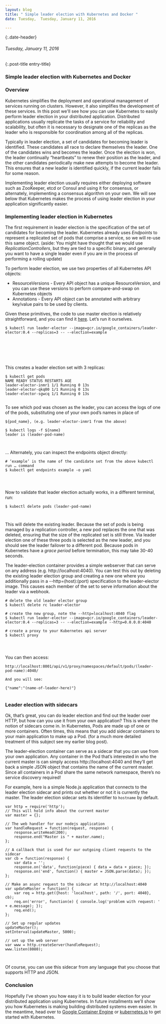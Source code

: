 ```yaml
---
layout: blog
title: " Simple leader election with Kubernetes and Docker " 
date: Tuesday,  Tuesday, January 11, 2016 

---
```

{:.date-header}
###### Tuesday, January 11, 2016 

{:.post-title entry-title}
### Simple leader election with Kubernetes and Docker 

### Overview&nbsp;
  
Kubernetes simplifies the deployment and operational management of services running on clusters. However, it also simplifies the development of these services. In this post we'll see how you can use Kubernetes to easily perform leader election in your distributed application. Distributed applications usually replicate the tasks of a service for reliability and scalability, but often it is necessary to designate one of the replicas as the leader who is responsible for coordination among all of the replicas.  
  
Typically in leader election, a set of candidates for becoming leader is identified. These candidates all race to declare themselves the leader. One of the candidates wins and becomes the leader. Once the election is won, the leader continually “heartbeats” to renew their position as the leader, and the other candidates periodically make new attempts to become the leader. This ensures that a new leader is identified quickly, if the current leader fails for some reason.  
  
Implementing leader election usually requires either deploying software such as ZooKeeper, etcd or Consul and using it for consensus, or alternately, implementing a consensus algorithm on your own. We will see below that Kubernetes makes the process of using leader election in your application significantly easier.  
  

### 

### Implementing leader election in Kubernetes&nbsp;
  
The first requirement in leader election is the specification of the set of candidates for becoming the leader. Kubernetes already uses _Endpoints_ to represent a replicated set of pods that comprise a service, so we will re-use this same object. (aside: You might have thought that we would use _ReplicationControllers_, but they are tied to a specific binary, and generally you want to have a single leader even if you are in the process of performing a rolling update)  
  
To perform leader election, we use two properties of all Kubernetes API objects:  
  

- ResourceVersions - Every API object has a unique ResourceVersion, and you can use these versions to perform compare-and-swap on Kubernetes objects&nbsp;
- Annotations - Every API object can be annotated with arbitrary key/value pairs to be used by clients.&nbsp;
  
Given these primitives, the code to use master election is relatively straightforward, and you can find it [here](https://github.com/kubernetes/contrib/pull/353). Let’s run it ourselves.  
  

```
$ kubectl run leader-elector --image=gcr.io/google_containers/leader-elector:0.4 --replicas=3 -- --election=example
```

```

```

```

```

```

```

```

```

```

```

```

```
This creates a leader election set with 3 replicas:  
  

```
$ kubectl get pods
NAME READY STATUS RESTARTS AGE
leader-elector-inmr1 1/1 Running 0 13s
leader-elector-qkq00 1/1 Running 0 13s
leader-elector-sgwcq 1/1 Running 0 13s
```

```

```
  
To see which pod was chosen as the leader, you can access the logs of one of the pods, substituting one of your own pod’s names in place of   
  

```
${pod_name}, (e.g. leader-elector-inmr1 from the above)

$ kubectl logs -f ${name}
leader is (leader-pod-name)
```

```

```

```

```
… Alternately, you can inspect the endpoints object directly:  
  

```
# ‘example’ is the name of the candidate set from the above kubectl run … command
$ kubectl get endpoints example -o yaml
```

```

```

```

```

```

```
Now to validate that leader election actually works, in a different terminal, run:  
  

```
$ kubectl delete pods (leader-pod-name)
```

```

```

```

```
This will delete the existing leader. Because the set of pods is being managed by a replication controller, a new pod replaces the one that was deleted, ensuring that the size of the replicated set is still three. Via leader election one of these three pods is selected as the new leader, and you should see the leader failover to a different pod. Because pods in Kubernetes have a _grace period_ before termination, this may take 30-40 seconds.  
  
The leader-election container provides a simple webserver that can serve on any address (e.g. http://localhost:4040). You can test this out by deleting the existing leader election group and creating a new one where you additionally pass in a --http=(host):(port) specification to the leader-elector image. This causes each member of the set to serve information about the leader via a webhook.  
  

```
# delete the old leader elector group
$ kubectl delete rc leader-elector

# create the new group, note the --http=localhost:4040 flag
$ kubectl run leader-elector --image=gcr.io/google_containers/leader-elector:0.4 --replicas=3 -- --election=example --http=0.0.0.0:4040

# create a proxy to your Kubernetes api server
$ kubectl proxy
```

```

```

```

```

```

```
  
You can then access:  
  

```
http://localhost:8001/api/v1/proxy/namespaces/default/pods/(leader-pod-name):4040/
```

```
And you will see:
```

```
{"name":"(name-of-leader-here)"}
```

```

```

### 

### 

### 

### Leader election with sidecars&nbsp;
  
Ok, that’s great, you can do leader election and find out the leader over HTTP, but how can you use it from your own application? This is where the notion of sidecars come in. In Kubernetes, Pods are made up of one or more containers. Often times, this means that you add sidecar containers to your main application to make up a Pod. (for a much more detailed treatment of this subject see my earlier blog post).  
  
The leader-election container can serve as a sidecar that you can use from your own application. Any container in the Pod that’s interested in who the current master is can simply access http://localhost:4040 and they’ll get back a simple JSON object that contains the name of the current master. Since all containers in a Pod share the same network namespace, there’s no service discovery required!  
  
For example, here is a simple Node.js application that connects to the leader election sidecar and prints out whether or not it is currently the master. The leader election sidecar sets its identifier to `hostname` by default.  
  

```
var http = require('http');
// This will hold info about the current master
var master = {};

// The web handler for our nodejs application
var handleRequest = function(request, response) {
    response.writeHead(200);
    response.end("Master is " + master.name);
};

// A callback that is used for our outgoing client requests to the sidecar
var cb = function(response) {
    var data = '';
    response.on('data', function(piece) { data = data + piece; });
    response.on('end', function() { master = JSON.parse(data); });
};

// Make an async request to the sidecar at http://localhost:4040
var updateMaster = function() {
    var req = http.get({host: 'localhost', path: '/', port: 4040}, cb);
    req.on('error', function(e) { console.log('problem with request: ' + e.message); });
    req.end();
};

// Set up regular updates
updateMaster();
setInterval(updateMaster, 5000);

// set up the web server
var www = http.createServer(handleRequest);
www.listen(8080);
```

```

```

```

```
Of course, you can use this sidecar from any language that you choose that supports HTTP and JSON.  
  

### Conclusion&nbsp;
  
Hopefully I’ve shown you how easy it is to build leader election for your distributed application using Kubernetes. In future installments we’ll show you how Kubernetes is making building distributed systems even easier. In the meantime, head over to [Google Container Engine](https://cloud.google.com/container-engine/) or [kubernetes.io](http://kubernetes.io/) to get started with Kubernetes.